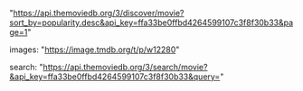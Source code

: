 "https://api.themoviedb.org/3/discover/movie?sort_by=popularity.desc&api_key=ffa33be0ffbd4264599107c3f8f30b33&page=1"

images: "https://image.tmdb.org/t/p/w12280"

search: "https://api.themoviedb.org/3/search/movie?&api_key=ffa33be0ffbd4264599107c3f8f30b33&query="